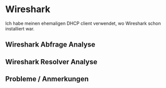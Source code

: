 # Wireshark
Ich habe meinen ehemaligen DHCP client verwendet, wo Wireshark schon installiert war.
## Wireshark Abfrage Analyse
## Wireshark Resolver Analyse
## Probleme / Anmerkungen